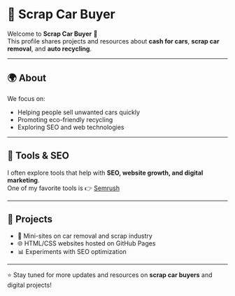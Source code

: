 # 🚗 Scrap Car Buyer

Welcome to **Scrap Car Buyer** 👋  
This profile shares projects and resources about **cash for cars**, **scrap car removal**, and **auto recycling**.  

---

## 🌍 About
We focus on:
- Helping people sell unwanted cars quickly  
- Promoting eco-friendly recycling  
- Exploring SEO and web technologies  

---

## 🔧 Tools & SEO
I often explore tools that help with **SEO, website growth, and digital marketing**.  
One of my favorite tools is 👉 [Semrush](https://www.semrush.com/)  

---

## 📌 Projects
- 🚙 Mini-sites on car removal and scrap industry  
- 🌐 HTML/CSS websites hosted on GitHub Pages  
- 📊 Experiments with SEO optimization  

---

⭐ Stay tuned for more updates and resources on **scrap car buyers** and digital projects!
